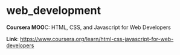 # web_development
**Coursera MOO**C: HTML, CSS, and Javascript for Web Developers 

**Link**: <https://www.coursera.org/learn/html-css-javascript-for-web-developers>
